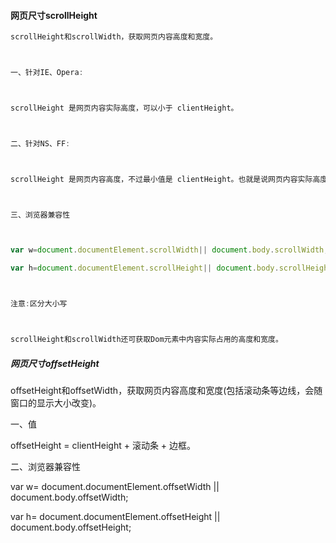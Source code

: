 #### 网页尺寸scrollHeight

```js
scrollHeight和scrollWidth，获取网页内容高度和宽度。



一、针对IE、Opera:



scrollHeight 是网页内容实际高度，可以小于 clientHeight。



二、针对NS、FF:



scrollHeight 是网页内容高度，不过最小值是 clientHeight。也就是说网页内容实际高度小于 clientHeight 时，scrollHeight 返回 clientHeight 。



三、浏览器兼容性



var w=document.documentElement.scrollWidth|| document.body.scrollWidth;

var h=document.documentElement.scrollHeight|| document.body.scrollHeight;



注意:区分大小写



scrollHeight和scrollWidth还可获取Dom元素中内容实际占用的高度和宽度。
```

##### 网页尺寸offsetHeight

offsetHeight和offsetWidth，获取网页内容高度和宽度\(包括滚动条等边线，会随窗口的显示大小改变\)。

一、值

offsetHeight = clientHeight + 滚动条 + 边框。

二、浏览器兼容性

var w= document.documentElement.offsetWidth \|\| document.body.offsetWidth;

var h= document.documentElement.offsetHeight \|\| document.body.offsetHeight;




